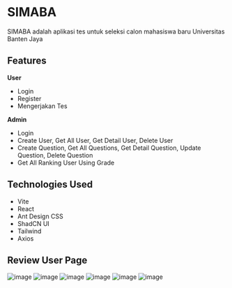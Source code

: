 # SIMABA

SIMABA adalah aplikasi tes untuk seleksi calon mahasiswa baru Universitas Banten Jaya

## Features

**User**
- Login
- Register
- Mengerjakan Tes

**Admin**
- Login
- Create User, Get All User, Get Detail User, Delete User
- Create Question, Get All Questions, Get Detail Question, Update Question, Delete Question
- Get All Ranking User Using Grade

## Technologies Used

- Vite
- React
- Ant Design CSS
- ShadCN UI
- Tailwind
- Axios

## Review User Page

![image](https://github.com/SIMABASANBER/frontend_user/assets/109673930/65f1fb81-21a5-421b-99c7-a9620adb1c81)
![image](https://github.com/SIMABASANBER/frontend_user/assets/109673930/0cd9a805-f879-466a-9896-6dfd0aa94bd8)
![image](https://github.com/SIMABASANBER/frontend_user/assets/109673930/5b8836c7-4685-435a-a2fd-0ac299c2beb7)
![image](https://github.com/SIMABASANBER/frontend_user/assets/109673930/aac2114c-70e0-4b4a-ad23-0d74c5c0e3a9)
![image](https://github.com/SIMABASANBER/frontend_user/assets/109673930/1a8e2a4b-9ef2-4cec-8f04-289b329471df)
![image](https://github.com/SIMABASANBER/frontend_user/assets/109673930/3b4396bc-b265-403b-8a39-fd8fc7483c21)




